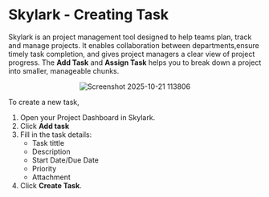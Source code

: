 # Skylark - Creating Task 
Skylark is an project management tool designed to help teams plan, track and manage projects. It enables collaboration between departments,ensure timely task completion, and gives project managers a clear view of project progress. The **Add Task** and **Assign Task** helps you to break down a project into smaller, manageable chunks.  

<p align="center">
  <img src="https://github.com/user-attachments/assets/859f013c-503c-445a-8fac-af7ad393eb2f" alt="Screenshot 2025-10-21 113806" />
</p>

To create a new task,
1. Open your Project Dashboard in Skylark.  
2. Click **Add task**  
3. Fill in the task details:  
   - Task tittle
   - Description
   - Start Date/Due Date
   - Priority
   - Attachment
4. Click **Create Task**.

 


      
 



